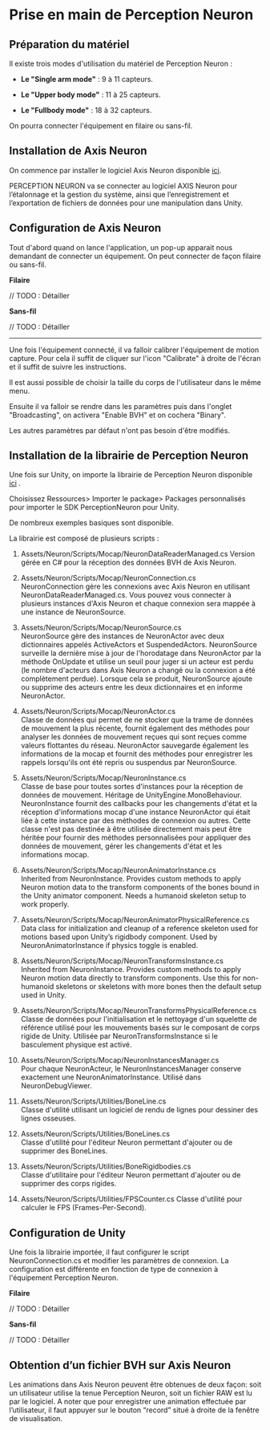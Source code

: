 
# Prise en main de Perception Neuron

  

## Préparation du matériel

Il existe trois modes d'utilisation du matériel de Perception Neuron :

 * **Le "Single arm mode"** : 9 à 11 capteurs.

* **Le "Upper body mode"** : 11 à 25 capteurs.

* **Le "Fullbody mode"** : 18 à 32 capteurs.

On pourra connecter l'équipement en filaire ou sans-fil.

## Installation de Axis Neuron

On commence par installer le logiciel Axis Neuron disponible [ici](https://neuronmocap.com/software/unity-sdk).

PERCEPTION NEURON va se connecter au logiciel AXIS Neuron pour l’étalonnage et la gestion du système, ainsi que l’enregistrement et l’exportation de fichiers de données pour une manipulation dans Unity.

## Configuration de Axis Neuron

Tout d'abord quand on lance l'application, un pop-up apparait nous demandant de 
connecter un équipement. On peut connecter de façon filaire ou sans-fil.

**Filaire**

// TODO : Détailler

**Sans-fil**

// TODO : Détailler

---

Une fois l'équipement connecté, il va falloir calibrer l'équipement de motion capture. Pour cela il suffit de cliquer sur l'icon "Calibrate" à droite de l'écran et il suffit de suivre les instructions.

Il est aussi possible de choisir la taille du corps de l'utilisateur dans le même menu.

Ensuite il va falloir se rendre dans les paramètres puis dans l'onglet "Broadcasting", on activera "Enable BVH" et on cochera "Binary".

Les autres paramètres par défaut n'ont pas besoin d'être modifiés.

## Installation de la librairie de Perception Neuron
  
Une fois sur Unity, on importe la librairie de Perception Neuron disponible [ici](https://neuronmocap.com/content/axis-neuron) .

Choisissez Ressources> Importer le package> Packages personnalisés pour importer le SDK PerceptionNeuron pour Unity.

De nombreux exemples basiques sont disponible.

La librairie est composé de plusieurs scripts : 

1.  Assets/Neuron/Scripts/Mocap/NeuronDataReaderManaged.cs Version gérée en C# pour la réception des données BVH de Axis Neuron.
 
2.  Assets/Neuron/Scripts/Mocap/NeuronConnection.cs  
    NeuronConnection gère les connexions avec Axis Neuron en utilisant NeuronDataReaderManaged.cs. Vous pouvez vous connecter à plusieurs instances d'Axis Neuron et chaque connexion sera mappée à une instance de NeuronSource.
    
3.  Assets/Neuron/Scripts/Mocap/NeuronSource.cs  
    NeuronSource gère des instances de NeuronActor avec deux dictionnaires appelés ActiveActors et SuspendedActors. NeuronSource surveille la dernière mise à jour de l'horodatage dans NeuronActor par la méthode OnUpdate et utilise un seuil pour juger si un acteur est perdu (le nombre d'acteurs dans Axis Neuron a changé ou la connexion a été complètement perdue). Lorsque cela se produit, NeuronSource ajoute ou supprime des acteurs entre les deux dictionnaires et en informe NeuronActor.
    
4.  Assets/Neuron/Scripts/Mocap/NeuronActor.cs  
    Classe de données qui permet de ne stocker que la trame de données de mouvement la plus récente, fournit également des méthodes pour analyser les données de mouvement reçues qui sont reçues comme valeurs flottantes du réseau. NeuronActor sauvegarde également les informations de la mocap et fournit des méthodes pour enregistrer les rappels lorsqu'ils ont été repris ou suspendus par NeuronSource.
    
5.  Assets/Neuron/Scripts/Mocap/NeuronInstance.cs  
    Classe de base pour toutes sortes d'instances pour la réception de données de mouvement. Héritage de UnityEngine.MonoBehaviour. NeuronInstance fournit des callbacks pour les changements d'état et la réception d'informations mocap d'une instance NeuronActor qui était liée à cette instance par des méthodes de connexion ou autres. Cette classe n'est pas destinée à être utilisée directement mais peut être héritée pour fournir des méthodes personnalisées pour appliquer des données de mouvement, gérer les changements d'état et les informations mocap.
    
6.  Assets/Neuron/Scripts/Mocap/NeuronAnimatorInstance.cs  
    Inherited from NeuronInstance. Provides custom methods to apply Neuron motion data to the transform components of the bones bound in the Unity animator component. Needs a humanoid skeleton setup to work properly.
    
7.  Assets/Neuron/Scripts/Mocap/NeuronAnimatorPhysicalReference.cs  
    Data class for initialization and cleanup of a reference skeleton used for motions based upon Unity’s rigidbody component. Used by NeuronAnimatorInstance if physics toggle is enabled.
    
8.  Assets/Neuron/Scripts/Mocap/NeuronTransformsInstance.cs  
    Inherited from NeuronInstance. Provides custom methods to apply Neuron motion data directly to transform components. Use this for non-humanoid skeletons or skeletons with more bones then the default setup used in Unity.
    
9.  Assets/Neuron/Scripts/Mocap/NeuronTransformsPhysicalReference.cs  
    Classe de données pour l'initialisation et le nettoyage d'un squelette de référence utilisé pour les mouvements basés sur le composant de corps rigide de Unity. Utilisée par NeuronTransformsInstance si le basculement physique est activé.
    
10.  Assets/Neuron/Scripts/Mocap/NeuronInstancesManager.cs  
    Pour chaque NeuronActeur, le NeuronInstancesManager conserve exactement une NeuronAnimatorInstance. Utilisé dans NeuronDebugViewer.
    
11.  Assets/Neuron/Scripts/Utilities/BoneLine.cs  
    Classe d'utilité utilisant un logiciel de rendu de lignes pour dessiner des lignes osseuses.
    
12.  Assets/Neuron/Scripts/Utilities/BoneLines.cs  
    Classe d'utilité pour l'éditeur Neuron permettant d'ajouter ou de supprimer des BoneLines.
    
13.  Assets/Neuron/Scripts/Utilities/BoneRigidbodies.cs  
    Classe d'utilitaire pour l'éditeur Neuron permettant d'ajouter ou de supprimer des corps rigides.
    
14.  Assets/Neuron/Scripts/Utilities/FPSCounter.cs Classe d'utilité pour calculer le FPS (Frames-Per-Second).

## Configuration de Unity

Une fois la librairie importée, il faut configurer le script NeuronConnection.cs et modifier les paramètres de connexion. La configuration est différente en fonction de type de connexion à l'équipement Perception Neuron.

**Filaire**

// TODO : Détailler

**Sans-fil**

// TODO : Détailler

## Obtention d’un fichier BVH sur Axis Neuron

Les animations dans Axis Neuron peuvent être obtenues de deux façon: soit un utilisateur utilise la tenue Perception Neuron, soit un fichier RAW est lu par le logiciel. A noter que pour enregistrer une animation effectuée par l’utilisateur, il faut appuyer sur le bouton “record” situé à droite de la fenêtre de visualisation.